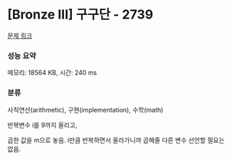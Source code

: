 # [Bronze III] 구구단 - 2739 

[문제 링크](https://www.acmicpc.net/problem/2739) 

### 성능 요약

메모리: 18564 KB, 시간: 240 ms

### 분류

사칙연산(arithmetic), 구현(implementation), 수학(math)

반복변수 i를 9까지 올리고,

곱한 값을 m으로 놓음. i만큼 반복하면서 올라가니까 곱해줄 다른 변수 선언할 필요는 없음.
